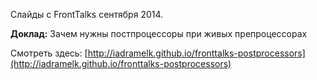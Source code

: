 Слайды с FrontTalks сентября 2014.

**Доклад:** Зачем нужны постпроцессоры при живых препроцессорах

Смотреть здесь: [http://iadramelk.github.io/fronttalks-postprocessors](http://iadramelk.github.io/fronttalks-postprocessors)
